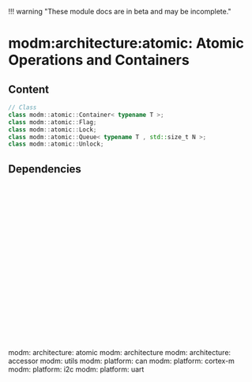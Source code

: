 !!! warning "These module docs are in beta and may be incomplete."

# modm:architecture:atomic: Atomic Operations and Containers



## Content

```cpp
// Class
class modm::atomic::Container< typename T >;
class modm::atomic::Flag;
class modm::atomic::Lock;
class modm::atomic::Queue< typename T , std::size_t N >;
class modm::atomic::Unlock;
```
## Dependencies

<?xml version="1.0" encoding="UTF-8" standalone="no"?>
<!DOCTYPE svg PUBLIC "-//W3C//DTD SVG 1.1//EN"
 "http://www.w3.org/Graphics/SVG/1.1/DTD/svg11.dtd">
<!-- Generated by graphviz version 2.40.1 (20161225.0304)
 -->
<!-- Title: modm:architecture:atomic Pages: 1 -->
<svg width="334pt" height="239pt"
 viewBox="0.00 0.00 334.00 239.00" xmlns="http://www.w3.org/2000/svg" xmlns:xlink="http://www.w3.org/1999/xlink">
<g id="graph0" class="graph" transform="scale(1 1) rotate(0) translate(4 235)">
<title>modm:architecture:atomic</title>
<polygon fill="#ffffff" stroke="transparent" points="-4,4 -4,-235 330,-235 330,4 -4,4"/>
<!-- modm_architecture_atomic -->
<g id="node1" class="node">
<title>modm_architecture_atomic</title>
<polygon fill="#d3d3d3" stroke="#000000" stroke-width="2" points="205,-142 121,-142 121,-89 205,-89 205,-142"/>
<text text-anchor="middle" x="163" y="-126.8" font-family="Times,serif" font-size="14.00" fill="#000000">modm:</text>
<text text-anchor="middle" x="163" y="-111.8" font-family="Times,serif" font-size="14.00" fill="#000000">architecture:</text>
<text text-anchor="middle" x="163" y="-96.8" font-family="Times,serif" font-size="14.00" fill="#000000">atomic</text>
</g>
<!-- modm_architecture -->
<g id="node2" class="node">
<title>modm_architecture</title>
<g id="a_node2"><a xlink:href="../modm-architecture" xlink:title="modm:&#10;architecture">
<polygon fill="#d3d3d3" stroke="#000000" points="103,-223.5 23,-223.5 23,-185.5 103,-185.5 103,-223.5"/>
<text text-anchor="middle" x="63" y="-208.3" font-family="Times,serif" font-size="14.00" fill="#000000">modm:</text>
<text text-anchor="middle" x="63" y="-193.3" font-family="Times,serif" font-size="14.00" fill="#000000">architecture</text>
</a>
</g>
</g>
<!-- modm_architecture_atomic&#45;&gt;modm_architecture -->
<g id="edge1" class="edge">
<title>modm_architecture_atomic&#45;&gt;modm_architecture</title>
<path fill="none" stroke="#000000" d="M132.9967,-142.2029C120.038,-153.7362 104.9336,-167.1791 92.0797,-178.619"/>
<polygon fill="#000000" stroke="#000000" points="89.5496,-176.1854 84.4065,-185.4482 94.2034,-181.4144 89.5496,-176.1854"/>
</g>
<!-- modm_architecture_accessor -->
<g id="node3" class="node">
<title>modm_architecture_accessor</title>
<g id="a_node3"><a xlink:href="../modm-architecture-accessor" xlink:title="modm:&#10;architecture:&#10;accessor">
<polygon fill="#d3d3d3" stroke="#000000" points="205,-231 121,-231 121,-178 205,-178 205,-231"/>
<text text-anchor="middle" x="163" y="-215.8" font-family="Times,serif" font-size="14.00" fill="#000000">modm:</text>
<text text-anchor="middle" x="163" y="-200.8" font-family="Times,serif" font-size="14.00" fill="#000000">architecture:</text>
<text text-anchor="middle" x="163" y="-185.8" font-family="Times,serif" font-size="14.00" fill="#000000">accessor</text>
</a>
</g>
</g>
<!-- modm_architecture_atomic&#45;&gt;modm_architecture_accessor -->
<g id="edge2" class="edge">
<title>modm_architecture_atomic&#45;&gt;modm_architecture_accessor</title>
<path fill="none" stroke="#000000" d="M163,-142.2029C163,-150.2113 163,-159.1403 163,-167.6802"/>
<polygon fill="#000000" stroke="#000000" points="159.5001,-167.8159 163,-177.8159 166.5001,-167.8159 159.5001,-167.8159"/>
</g>
<!-- modm_utils -->
<g id="node4" class="node">
<title>modm_utils</title>
<g id="a_node4"><a xlink:href="../modm-utils" xlink:title="modm:&#10;utils">
<polygon fill="#d3d3d3" stroke="#000000" points="279,-223.5 223,-223.5 223,-185.5 279,-185.5 279,-223.5"/>
<text text-anchor="middle" x="251" y="-208.3" font-family="Times,serif" font-size="14.00" fill="#000000">modm:</text>
<text text-anchor="middle" x="251" y="-193.3" font-family="Times,serif" font-size="14.00" fill="#000000">utils</text>
</a>
</g>
</g>
<!-- modm_architecture_atomic&#45;&gt;modm_utils -->
<g id="edge3" class="edge">
<title>modm_architecture_atomic&#45;&gt;modm_utils</title>
<path fill="none" stroke="#000000" d="M189.4029,-142.2029C200.699,-153.6274 213.8478,-166.9256 225.0892,-178.2947"/>
<polygon fill="#000000" stroke="#000000" points="222.6424,-180.7982 232.1623,-185.4482 227.6201,-175.8764 222.6424,-180.7982"/>
</g>
<!-- modm_platform_can -->
<g id="node5" class="node">
<title>modm_platform_can</title>
<g id="a_node5"><a xlink:href="../modm-platform-can" xlink:title="modm:&#10;platform:&#10;can">
<polygon fill="#d3d3d3" stroke="#000000" points="68,-53 0,-53 0,0 68,0 68,-53"/>
<text text-anchor="middle" x="34" y="-37.8" font-family="Times,serif" font-size="14.00" fill="#000000">modm:</text>
<text text-anchor="middle" x="34" y="-22.8" font-family="Times,serif" font-size="14.00" fill="#000000">platform:</text>
<text text-anchor="middle" x="34" y="-7.8" font-family="Times,serif" font-size="14.00" fill="#000000">can</text>
</a>
</g>
</g>
<!-- modm_platform_can&#45;&gt;modm_architecture_atomic -->
<g id="edge4" class="edge">
<title>modm_platform_can&#45;&gt;modm_architecture_atomic</title>
<path fill="none" stroke="#000000" d="M68.231,-50.1167C82.8422,-60.1973 100.1335,-72.127 115.9199,-83.0184"/>
<polygon fill="#000000" stroke="#000000" points="114.29,-86.146 124.5087,-88.944 118.2652,-80.3842 114.29,-86.146"/>
</g>
<!-- modm_platform_cortex_m -->
<g id="node6" class="node">
<title>modm_platform_cortex_m</title>
<g id="a_node6"><a xlink:href="../modm-platform-cortex-m" xlink:title="modm:&#10;platform:&#10;cortex&#45;m">
<polygon fill="#d3d3d3" stroke="#000000" points="154,-53 86,-53 86,0 154,0 154,-53"/>
<text text-anchor="middle" x="120" y="-37.8" font-family="Times,serif" font-size="14.00" fill="#000000">modm:</text>
<text text-anchor="middle" x="120" y="-22.8" font-family="Times,serif" font-size="14.00" fill="#000000">platform:</text>
<text text-anchor="middle" x="120" y="-7.8" font-family="Times,serif" font-size="14.00" fill="#000000">cortex&#45;m</text>
</a>
</g>
</g>
<!-- modm_platform_cortex_m&#45;&gt;modm_architecture_atomic -->
<g id="edge5" class="edge">
<title>modm_platform_cortex_m&#45;&gt;modm_architecture_atomic</title>
<path fill="none" stroke="#000000" d="M132.9014,-53.2029C136.9407,-61.5633 141.4648,-70.927 145.7536,-79.8039"/>
<polygon fill="#000000" stroke="#000000" points="142.6059,-81.3344 150.1077,-88.8159 148.9088,-78.2891 142.6059,-81.3344"/>
</g>
<!-- modm_platform_i2c -->
<g id="node7" class="node">
<title>modm_platform_i2c</title>
<g id="a_node7"><a xlink:href="../modm-platform-i2c" xlink:title="modm:&#10;platform:&#10;i2c">
<polygon fill="#d3d3d3" stroke="#000000" points="240,-53 172,-53 172,0 240,0 240,-53"/>
<text text-anchor="middle" x="206" y="-37.8" font-family="Times,serif" font-size="14.00" fill="#000000">modm:</text>
<text text-anchor="middle" x="206" y="-22.8" font-family="Times,serif" font-size="14.00" fill="#000000">platform:</text>
<text text-anchor="middle" x="206" y="-7.8" font-family="Times,serif" font-size="14.00" fill="#000000">i2c</text>
</a>
</g>
</g>
<!-- modm_platform_i2c&#45;&gt;modm_architecture_atomic -->
<g id="edge6" class="edge">
<title>modm_platform_i2c&#45;&gt;modm_architecture_atomic</title>
<path fill="none" stroke="#000000" d="M193.0986,-53.2029C189.0593,-61.5633 184.5352,-70.927 180.2464,-79.8039"/>
<polygon fill="#000000" stroke="#000000" points="177.0912,-78.2891 175.8923,-88.8159 183.3941,-81.3344 177.0912,-78.2891"/>
</g>
<!-- modm_platform_uart -->
<g id="node8" class="node">
<title>modm_platform_uart</title>
<g id="a_node8"><a xlink:href="../modm-platform-uart" xlink:title="modm:&#10;platform:&#10;uart">
<polygon fill="#d3d3d3" stroke="#000000" points="326,-53 258,-53 258,0 326,0 326,-53"/>
<text text-anchor="middle" x="292" y="-37.8" font-family="Times,serif" font-size="14.00" fill="#000000">modm:</text>
<text text-anchor="middle" x="292" y="-22.8" font-family="Times,serif" font-size="14.00" fill="#000000">platform:</text>
<text text-anchor="middle" x="292" y="-7.8" font-family="Times,serif" font-size="14.00" fill="#000000">uart</text>
</a>
</g>
</g>
<!-- modm_platform_uart&#45;&gt;modm_architecture_atomic -->
<g id="edge7" class="edge">
<title>modm_platform_uart&#45;&gt;modm_architecture_atomic</title>
<path fill="none" stroke="#000000" d="M257.769,-50.1167C243.1578,-60.1973 225.8665,-72.127 210.0801,-83.0184"/>
<polygon fill="#000000" stroke="#000000" points="207.7348,-80.3842 201.4913,-88.944 211.71,-86.146 207.7348,-80.3842"/>
</g>
</g>
</svg>

